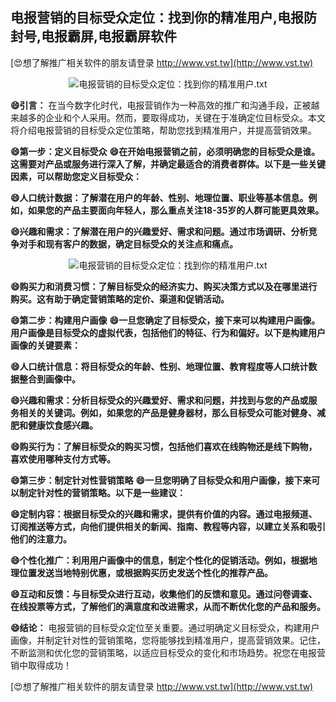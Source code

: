 ## **电报营销的目标受众定位：找到你的精准用户,电报防封号,电报霸屏,电报霸屏软件**

[😍想了解推广相关软件的朋友请登录 http://www.vst.tw](http://www.vst.tw)

 <center><img src="https://vst.tw/MP4/tuiguang/png/3.png" alt="电报营销的目标受众定位：找到你的精准用户.txt"></center>

**😄引言：**
在当今数字化时代，电报营销作为一种高效的推广和沟通手段，正被越来越多的企业和个人采用。然而，要取得成功，关键在于准确定位目标受众。本文将介绍电报营销的目标受众定位策略，帮助您找到精准用户，并提高营销效果。

**😄第一步：定义目标受众**
**😄在开始电报营销之前，必须明确您的目标受众是谁。这需要对产品或服务进行深入了解，并确定最适合的消费者群体。以下是一些关键因素，可以帮助您定义目标受众：**

**😄人口统计数据：了解潜在用户的年龄、性别、地理位置、职业等基本信息。例如，如果您的产品主要面向年轻人，那么重点关注18-35岁的人群可能更具效果。**

**😄兴趣和需求：了解潜在用户的兴趣爱好、需求和问题。通过市场调研、分析竞争对手和现有客户的数据，确定目标受众的关注点和痛点。**

 <center><img src="https://vst.tw/MP4/tuiguang/png/4.png" alt="电报营销的目标受众定位：找到你的精准用户.txt"></center>

**😄购买力和消费习惯：了解目标受众的经济实力、购买决策方式以及在哪里进行购买。这有助于确定营销策略的定价、渠道和促销活动。**

**😄第二步：构建用户画像**
**😄一旦您确定了目标受众，接下来可以构建用户画像。用户画像是目标受众的虚拟代表，包括他们的特征、行为和偏好。以下是构建用户画像的关键要素：**

**😄人口统计信息：将目标受众的年龄、性别、地理位置、教育程度等人口统计数据整合到画像中。**

**😄兴趣和需求：分析目标受众的兴趣爱好、需求和问题，并找到与您的产品或服务相关的关键词。例如，如果您的产品是健身器材，那么目标受众可能对健身、减肥和健康饮食感兴趣。**

**😄购买行为：了解目标受众的购买习惯，包括他们喜欢在线购物还是线下购物，喜欢使用哪种支付方式等。**

**😄第三步：制定针对性营销策略**
**😄一旦您明确了目标受众和用户画像，接下来可以制定针对性的营销策略。以下是一些建议：**

**😄定制内容：根据目标受众的兴趣和需求，提供有价值的内容。通过电报频道、订阅推送等方式，向他们提供相关的新闻、指南、教程等内容，以建立关系和吸引他们的注意力。**

**😄个性化推广：利用用户画像中的信息，制定个性化的促销活动。例如，根据地理位置发送当地特别优惠，或根据购买历史发送个性化的推荐产品。**

**😄互动和反馈：与目标受众进行互动，收集他们的反馈和意见。通过问卷调查、在线投票等方式，了解他们的满意度和改进需求，从而不断优化您的产品和服务。**

**😄结论：**
电报营销的目标受众定位至关重要。通过明确定义目标受众，构建用户画像，并制定针对性的营销策略，您将能够找到精准用户，提高营销效果。记住，不断监测和优化您的营销策略，以适应目标受众的变化和市场趋势。祝您在电报营销中取得成功！

[😍想了解推广相关软件的朋友请登录 http://www.vst.tw](http://www.vst.tw)



